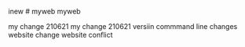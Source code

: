 

inew # myweb
myweb


my change 210621
my change 210621 versiin commmand line
changes website 
change website conflict
